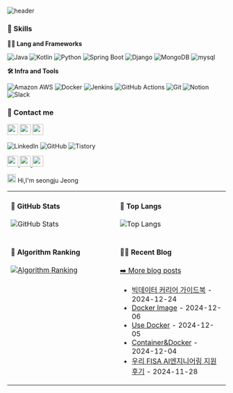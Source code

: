 ![header](https://capsule-render.vercel.app/api?type=waving&color=gradient&height=200&text=Challenging+Data+Engineer&fontSize=50&fontAlign=50&fontAlignY=40&desc=Passion%2C+Challenge%2C+Sincerity&descSize=20&descAlign=50&descAlignY=60)




### 🦾 Skills

**🧑‍💻 Lang and Frameworks**

![Java](https://img.shields.io/badge/Java-000000.svg?&style=for-the-badge) 
![Kotlin](https://img.shields.io/badge/kotlin-7F52FF.svg?&style=for-the-badge&logo=kotlin&logoColor=white) 
![Python](https://img.shields.io/badge/python-3776AB.svg?&style=for-the-badge&logo=python&logoColor=white) 
![Spring Boot](https://img.shields.io/badge/springboot-6DB33F.svg?&style=for-the-badge&logo=springboot&logoColor=white) 
![Django](https://img.shields.io/badge/django-092E20.svg?&style=for-the-badge&logo=django&logoColor=white) 
![MongoDB](https://img.shields.io/badge/mongodb-47A248.svg?&style=for-the-badge&logo=mongodb&logoColor=white) 
![mysql](https://img.shields.io/badge/mysql-4479A1.svg?&style=for-the-badge&logo=mysql&logoColor=white)


**🛠️ Infra and Tools**

![Amazon AWS](https://img.shields.io/badge/amazonaws-232F3E.svg?&style=for-the-badge&logo=amazonaws&logoColor=white) 
![Docker](https://img.shields.io/badge/docker-2496ED.svg?&style=for-the-badge&logo=docker&logoColor=white) 
![Jenkins](https://img.shields.io/badge/jenkins-D24939.svg?&style=for-the-badge&logo=jenkins&logoColor=white) 
![GitHub Actions](https://img.shields.io/badge/githubactions-2088FF.svg?&style=for-the-badge&logo=githubactions&logoColor=white) 
![Git](https://img.shields.io/badge/git-F05032.svg?&style=for-the-badge&logo=git&logoColor=white) 
![Notion](https://img.shields.io/badge/notion-000000.svg?&style=for-the-badge&logo=notion&logoColor=white) 
![Slack](https://img.shields.io/badge/slack-4A154B.svg?&style=for-the-badge&logo=slack&logoColor=white)

### 🦾 Contact me 

<p>
<a href="https://www.linkedin.com/in/%EC%84%B1%EC%A3%BC-%EC%A0%95-3a232b307/"><img src="https://img.shields.io/badge/linkedin-%230077B5.svg?&style=for-the-badge&logo=linkedin&logoColor=white" height=25></a>
<a href="https://www.linkedin.com/in/%EC%84%B1%EC%A3%BC-%EC%A0%95-3a232b307/"><img src="https://img.shields.io/badge/linkedin-%230077B5.svg?&style=for-the-badge&logo=linkedin&logoColor=white" height=25></a>
<a href="https://www.linkedin.com/in/%EC%84%B1%EC%A3%BC-%EC%A0%95-3a232b307/"><img src="https://img.shields.io/badge/linkedin-%230077B5.svg?&style=for-the-badge&logo=linkedin&logoColor=white" height=25></a>
  
![LinkedIn](https://img.shields.io/badge/linkedin-0A66C2.svg?&style=for-the-badge&logo=linkedin&logoColor=white) ![GitHub](https://img.shields.io/badge/github-181717.svg?&style=for-the-badge&logo=github&logoColor=white) ![Tistory](https://img.shields.io/badge/tistory-000000.svg?&style=for-the-badge&logo=tistory&logoColor=white) 
 
</p>

<p>
  <a href="https://www.linkedin.com/in/%EC%84%B1%EC%A3%BC-%EC%A0%95-3a232b307/">
    <img src="https://img.shields.io/badge/linkedin-%230077B5.svg?&style=for-the-badge&logo=linkedin&logoColor=white" height="25">
  </a>
  <a href="https://github.com/seongjju">
    <img src="https://img.shields.io/badge/github-181717.svg?&style=for-the-badge&logo=github&logoColor=white" height="25">
  </a>
  <a href="https://koreatstm.tistory.com/">
    <img src="https://img.shields.io/badge/tistory-000000.svg?&style=for-the-badge&logo=tistory&logoColor=white" height="25">
  </a>
</p>



<img src='https://x.tw93.fun/images/hi.gif' alt='Hi' width="20"/> Hi,I'm seongju Jeong

<table width="960px">
<tr>

<td valign="top" width="50%">

#### 👋 GitHub Stats


<p><img src="https://github-readme-stats.vercel.app/api?username=seongjju&amp;show_icons=true" alt="GitHub Stats"></p>


</td>
<td valign="top" width="50%">

#### 🚌 Top Langs

![Top Langs](https://github-readme-stats.vercel.app/api/top-langs/?username=seongjju&layout=compact)

</td>

</tr>
<tr>
<td valign="top" width="50%">

#### 🚩 Algorithm Ranking

[![Algorithm Ranking](https://mazassumnida.wtf/api/v2/generate_badge?boj=koreatstm)](https://solved.ac/profile/koreatstm)

</td>  
<td valign="top" width="50%">

#### 🤾‍♂️ Recent Blog
<p><a href="https://koreatstm.tistory.com/">➡️ More blog posts</a></p>

<!-- blog starts -->
* <a href='https://koreatstm.tistory.com/214' target='_blank'>빅데이터 커리어 가이드북</a> - 2024-12-24
* <a href='https://koreatstm.tistory.com/213' target='_blank'>Docker Image</a> - 2024-12-06
* <a href='https://koreatstm.tistory.com/212' target='_blank'>Use Docker</a> - 2024-12-05
* <a href='https://koreatstm.tistory.com/211' target='_blank'>Container&Docker</a> - 2024-12-04
* <a href='https://koreatstm.tistory.com/210' target='_blank'>우리 FISA AI엔지니어링 지원 후기</a> - 2024-11-28


<!-- blog ends -->

</td>

</tr>

</table>
